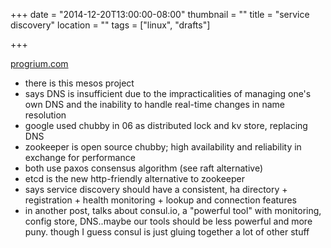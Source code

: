 +++
date = "2014-12-20T13:00:00-08:00"
thumbnail = ""
title = "service discovery"
location = ""
tags = ["linux", "drafts"]

+++

[progrium.com](http://progrium.com/blog/2014/07/29/understanding-modern-service-discovery-with-docker)

* there is this mesos project
* says DNS is insufficient due to the impracticalities of managing one's own DNS
and the inability to handle real-time changes in name resolution
* google used chubby in 06 as distributed lock and kv store, replacing DNS
* zookeeper is open source chubby; high availability and reliability in exchange for performance
* both use paxos consensus algorithm (see raft alternative)
* etcd is the new http-friendly alternative to zookeeper
* says service discovery should have a consistent, ha directory + registration +
health monitoring + lookup and connection features
* in another post, talks about consul.io, a "powerful tool" with monitoring,
config store, DNS..maybe our tools should be less powerful and more puny.
though I guess consul is just gluing together a lot of other stuff
